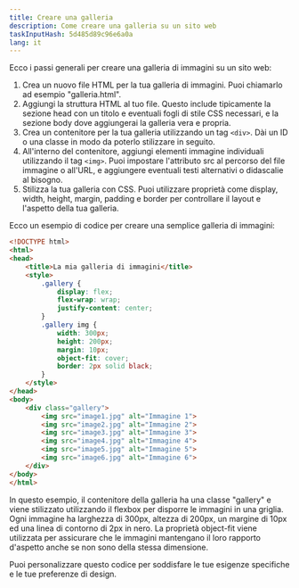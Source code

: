 ```yaml
---
title: Creare una galleria
description: Come creare una galleria su un sito web
taskInputHash: 5d485d89c96e6a0a
lang: it
---
```

Ecco i passi generali per creare una galleria di immagini su un sito web:
1. Crea un nuovo file HTML per la tua galleria di immagini. Puoi chiamarlo ad esempio "galleria.html".
2. Aggiungi la struttura HTML al tuo file. Questo include tipicamente la sezione head con un titolo e eventuali fogli di stile CSS necessari, e la sezione body dove aggiungerai la galleria vera e propria.
3. Crea un contenitore per la tua galleria utilizzando un tag `<div>`. Dài un ID o una classe in modo da poterlo stilizzare in seguito.
4. All'interno del contenitore, aggiungi elementi immagine individuali utilizzando il tag `<img>`. Puoi impostare l'attributo src al percorso del file immagine o all'URL, e aggiungere eventuali testi alternativi o didascalie al bisogno.
5. Stilizza la tua galleria con CSS. Puoi utilizzare proprietà come display, width, height, margin, padding e border per controllare il layout e l'aspetto della tua galleria.

Ecco un esempio di codice per creare una semplice galleria di immagini:

```html
<!DOCTYPE html>
<html>
<head>
	<title>La mia galleria di immagini</title>
	<style>
		.gallery {
			display: flex;
			flex-wrap: wrap;
			justify-content: center;
		}
		.gallery img {
			width: 300px;
			height: 200px;
			margin: 10px;
			object-fit: cover;
			border: 2px solid black;
		}
	</style>
</head>
<body>
	<div class="gallery">
		<img src="image1.jpg" alt="Immagine 1">
		<img src="image2.jpg" alt="Immagine 2">
		<img src="image3.jpg" alt="Immagine 3">
		<img src="image4.jpg" alt="Immagine 4">
		<img src="image5.jpg" alt="Immagine 5">
		<img src="image6.jpg" alt="Immagine 6">
	</div>
</body>
</html>
```



In questo esempio, il contenitore della galleria ha una classe "gallery" e viene stilizzato utilizzando il flexbox per disporre le immagini in una griglia. Ogni immagine ha larghezza di 300px, altezza di 200px, un margine di 10px ed una linea di contorno di 2px in nero. La proprietà object-fit viene utilizzata per assicurare che le immagini mantengano il loro rapporto d'aspetto anche se non sono della stessa dimensione.

Puoi personalizzare questo codice per soddisfare le tue esigenze specifiche e le tue preferenze di design.

